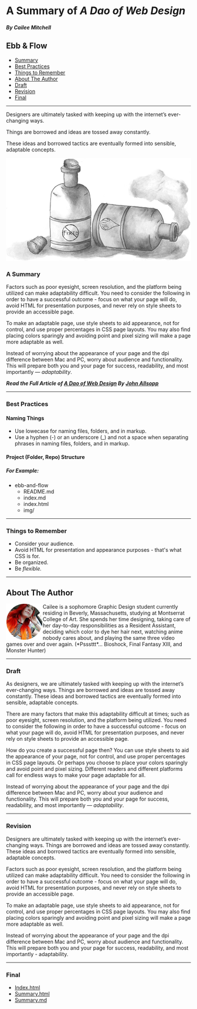 # A Summary of *A Dao of Web Design*
##### By *Cailee Mitchell*


## Ebb & Flow
 - [Summary](#a-summary)
 - [Best Practices](#best-practices)
 - [Things to Remember](#things-to-remember)
 - [About The Author](#about-the-author)
 - [Draft](#draft)
 - [Revision](#revision)
 - [Final](#final)
- - -

Designers are ultimately tasked with keeping up with the internet’s ever-changing ways. 

Things are borrowed and ideas are tossed away constantly. 

These ideas and borrowed tactics are eventually formed into sensible, adaptable concepts. 

![hero image](img/heroimage.jpg)

### A Summary

Factors such as poor eyesight, screen resolution, and the platform being utilized can make adaptability difficult. You need to consider the following in order to have a successful outcome - focus on what your page will do, avoid HTML for presentation purposes, and never rely on style sheets to provide an accessible page. 

To make an adaptable page, use style sheets to aid appearance, not for control, and use proper percentages in CSS page layouts. You may also find placing colors sparingly and avoiding point and pixel sizing will make a page more adaptable as well. 

Instead of worrying about the appearance of your page and the dpi difference between Mac and PC, worry about audience and functionality. This will prepare both you and your page for success, readability, and most importantly — *adaptability*.

***Read the Full Article of <a href="https://alistapart.com/article/dao">A Dao of Web Design</a> By <a href="https://alistapart.com/author/johnallsopp">John Allsopp</a>***

- - -

### Best Practices

#### Naming Things

- Use lowecase for naming files, folders, and in markup.
- Use a hyphen (-) or an underscore (_) and not a space when separating phrases in naming files, folders, and in markup.

#### Project (Folder, Repo) Structure

##### For Example:
- ebb-and-flow
  - README.md
  - index.md
  - index.html
  - img/
 
 - - -
 ### Things to Remember
 - Consider your audience.
 - Avoid HTML for presentation and appearance purposes - that's what CSS is for.
 - Be organized.
 - Be *flexible.*
 
 - - - 

## About The Author

<img align="left" width="100" height="100" src="img/cailee.jpg"> 
Cailee is a sophomore Graphic Design student currently residing in Beverly, Massachusetts, studying at Montserrat College of Art. She spends her time designing, taking care of her day-to-day responsibilities as a Resident Assistant, deciding which color to dye her hair next, watching anime nobody cares about, and playing the same three video games over and over again.
(*Psssttt*... Bioshock, Final Fantasy XIII, and Monster Hunter)

- - -

### Draft

As designers, we are ultimately tasked with keeping up with the internet’s ever-changing ways. Things are borrowed and ideas are tossed away constantly. These ideas and borrowed tactics are eventually formed into sensible, adaptable concepts. 

There are many factors that make this adaptability difficult at times; such as poor eyesight, screen resolution, and the platform being utilized. You need to consider the following in order to have a successful outcome - focus on what your page will do, avoid HTML for presentation purposes, and never rely on style sheets to provide an accessible page. 

How do you create a successful page then? You can use style sheets to aid the appearance of your page, not for control, and use proper percentages in CSS page layouts. Or perhaps you choose to place your colors sparingly and avoid point and pixel sizing. Different readers and different platforms call for endless ways to make your page adaptable for all. 

Instead of worrying about the appearance of your page and the dpi difference between Mac and PC, worry about your audience and functionality. This will prepare both you and your page for success, readability, and most importantly — *adaptability*.

- - -

### Revision

Designers are ultimately tasked with keeping up with the internet’s ever-changing ways. Things are borrowed and ideas are tossed away constantly. These ideas and borrowed tactics are eventually formed into sensible, adaptable concepts. 

Factors such as poor eyesight, screen resolution, and the platform being utilized can make adaptability difficult. You need to consider the following in order to have a successful outcome - focus on what your page will do, avoid HTML for presentation purposes, and never rely on style sheets to provide an accessible page. 

To make an adaptable page, use style sheets to aid appearance, not for control, and use proper percentages in CSS page layouts. You may also find placing colors sparingly and avoiding point and pixel sizing will make a page more adaptable as well. 

Instead of worrying about the appearance of your page and the dpi difference between Mac and PC, worry about audience and functionality. This will prepare both you and your page for success, readability, and most importantly - adaptability.

- - -

### Final

- [Index.html](https://caileemitchell.github.io/ebb-and-flow/)
- [Summary.html](https://caileemitchell.github.io/ebb-and-flow/summary.html)
- [Summary.md](https://caileemitchell.github.io/ebb-and-flow/summary.md)
